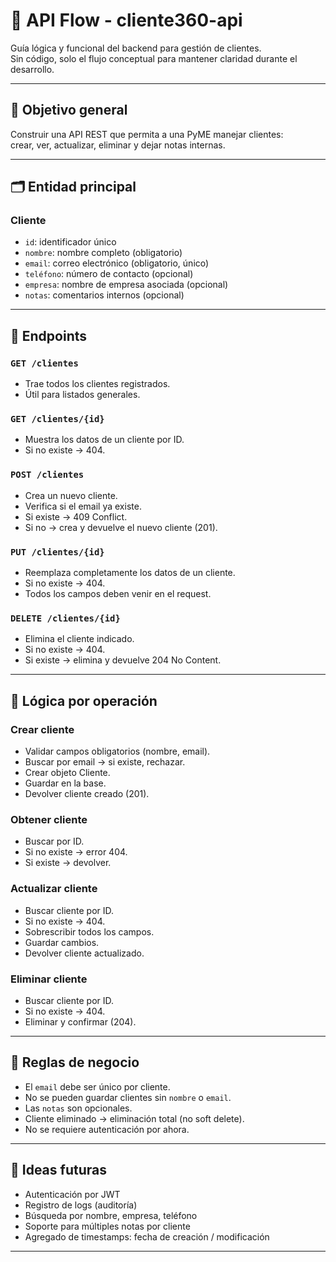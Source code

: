 # 📘 API Flow - cliente360-api

Guía lógica y funcional del backend para gestión de clientes.  
Sin código, solo el flujo conceptual para mantener claridad durante el desarrollo.

---

## 🧩 Objetivo general

Construir una API REST que permita a una PyME manejar clientes:  
crear, ver, actualizar, eliminar y dejar notas internas.

---

## 🗂 Entidad principal

### Cliente
- `id`: identificador único
- `nombre`: nombre completo (obligatorio)
- `email`: correo electrónico (obligatorio, único)
- `teléfono`: número de contacto (opcional)
- `empresa`: nombre de empresa asociada (opcional)
- `notas`: comentarios internos (opcional)

---

## 🚦 Endpoints

### `GET /clientes`
- Trae todos los clientes registrados.
- Útil para listados generales.

### `GET /clientes/{id}`
- Muestra los datos de un cliente por ID.
- Si no existe → 404.

### `POST /clientes`
- Crea un nuevo cliente.
- Verifica si el email ya existe.
- Si existe → 409 Conflict.
- Si no → crea y devuelve el nuevo cliente (201).

### `PUT /clientes/{id}`
- Reemplaza completamente los datos de un cliente.
- Si no existe → 404.
- Todos los campos deben venir en el request.

### `DELETE /clientes/{id}`
- Elimina el cliente indicado.
- Si no existe → 404.
- Si existe → elimina y devuelve 204 No Content.

---

## 🔧 Lógica por operación

### Crear cliente
- Validar campos obligatorios (nombre, email).
- Buscar por email → si existe, rechazar.
- Crear objeto Cliente.
- Guardar en la base.
- Devolver cliente creado (201).

### Obtener cliente
- Buscar por ID.
- Si no existe → error 404.
- Si existe → devolver.

### Actualizar cliente
- Buscar cliente por ID.
- Si no existe → 404.
- Sobrescribir todos los campos.
- Guardar cambios.
- Devolver cliente actualizado.

### Eliminar cliente
- Buscar cliente por ID.
- Si no existe → 404.
- Eliminar y confirmar (204).

---

## 🧠 Reglas de negocio

- El `email` debe ser único por cliente.
- No se pueden guardar clientes sin `nombre` o `email`.
- Las `notas` son opcionales.
- Cliente eliminado → eliminación total (no soft delete).
- No se requiere autenticación por ahora.

---

## 📌 Ideas futuras

- Autenticación por JWT
- Registro de logs (auditoría)
- Búsqueda por nombre, empresa, teléfono
- Soporte para múltiples notas por cliente
- Agregado de timestamps: fecha de creación / modificación

---

